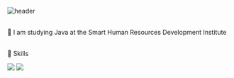 ![header](https://capsule-render.vercel.app/api?type=rounded&&&color=timeGradient&animation=twinkling&text=Welcome!)
<br><br>

👋 I am studying Java at the Smart Human Resources Development Institute
<br><br>

💪 Skills

<img src="https://img.shields.io/badge/JavaScript-F7DF1E.svg?style=for-the-badge&logo=JavaScript&logoColor=white"/>

<img src="https://img.shields.io/badge/Python-3776AB.svg?style=for-the-badge&logo=Python&logoColor=white"/>


